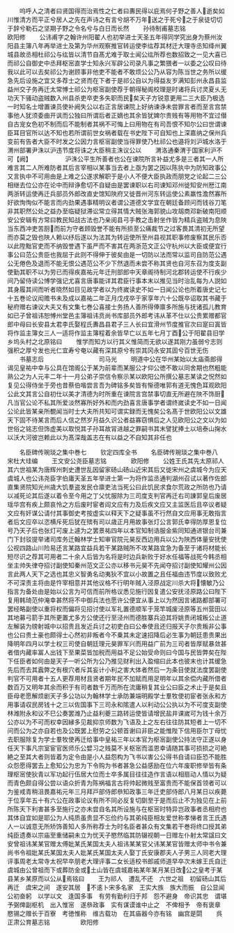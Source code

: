 <!-- { "loadSidebar": true } -->
　　呜呼人之清者曰贤国得而治焉性之仁者曰夀民得以庇焉何子野之善人逝矣如川惟清方而平正兮居人之先在声诗之有言兮胡不万年送之于死兮之于泉徒切切于辞兮勒石之坚期子野之令名兮与白日而长然
　　孙待制甫墓志铭　　　　　　欧阳修
　　公讳甫字之翰许州阳翟人也初举进士天圣五年得同学究出身为蔡州汝阳县主簿八年再举进士及第为华州观察推官转运使李纮荐其材迁大理寺丞知绛州翼城县故丞相杜祁公与纮皆以清节自髙尤难于取士闻公纮所荐也数招致之一见大喜已而祁公自御史中丞拜枢宻直学士知永兴军辟公司录凡事之繁猥者一以委之公叹曰待我以此可以去矣祁公为谢顾事非他吏不能者不敢烦公公乃从容为陈当世之务所以缓急先后设施之宜又多荐士之贤而在下者于是祁公自以为得益友岁满知彭州永昌县监益州交子务再迁太常愽士祁公为枢宻副使荐于朝得秘阁校理是时诸将兵讨灵夏乆无功天下骚动盗贼数入州县杀吏卒吏多失职而民矣天子方锐意更用二三大臣乃极选一时知名士增置谏员使补阙失公以右正言居谏院上好纳谏诤未尝罪言者而至言宫禁事他人犹须委曲开讽而公独曰所谓后者正嫡也其余皆犹婢尔贵贱有等用物不宜过僣自古宠女色初不制而后不能制者其祸不可悔上曰用物在有司吾恨不知尔公曰世谓谏臣耳目官所以达不知也若所谓前世女祸者载在书史陛下可自知也上深嘉纳之保州兵变前有告者大臣不时发之公因力言枢宻副使当得罪使乃杜祁公也邉将刘沪城水洛于渭州部署尹洙以沪违节度将诛之大臣稍主洙议公以
　　渭洛通秦渭于国家利沪不可【阙】　　　　　　沪洙公平生所善者也公在谏院所言补益尤多是三者其一人所难言其二人所难防者其后言宰相以某事当去者上亟为罢之因以陈执中为防知政事公又言执中不可用由是上难之公遂求解职于是小人不便大臣执政而朋党之论起二三公相继去位公亦在论中而辩诤愈切不自疑由是罢谏职以右司谏知邓州徙知安州厯江南两浙转运使再迁兵部员外郎改直史馆知陜府又徙晋州河东转运使公素羸性澹然寡所好欲恂恂似不能言而内劲果遇事精明议者谓公道德文学宜在朝廷备顾问而钱谷刀笔非其职然公处之益办至临疑狱滞讼常立得其情大贼张海郭貌山攻刼商邓新破南阳顺安公安辑有方常曰教民知战古法也乃亲阅县弓手教之击射坐作皆为精兵盗贼为息陜当东西冲吏苦厨而前为守者顾毁誉不能有所损至公痛裁节之过客畏其清初无所望而亦莫之毁也陜人赖以纾后遂以为法其为转运使所至州县视其职事修废察其民乐否以此陞黜官吏而不纳毁誉遇下虽严而不害其在两浙范文正公守杭州以大臣或便宜行事公曰范公贵臣也我屈于此则不得伸于彼矣由是一切防以法而常以监司自防范公遇公无倦色及退而不能无恨公遇范公不少下然退而未尝不称其贤也自河东召为度支副使勤其职不以为劳已而得疾嘉祐元年迁刑部郎中天章阁待制河北郡转运使不行疾少间乃留侍读公博学强记尤喜言唐事能详其君臣行事本末以推见当时治乱每为人説如其身履其间而听者晓然如目见故学者以为终嵗读史不如一日闻公论也所着唐史记七十五巻论议闳赡书未及成以嘉祐二年正月戊戌卒于家享年六十公既卒诏取其书藏于秘府赠右谏议大夫又有文集七巻公喜接士务扬人善所得俸廪多所施与抚诸孤儿教育如已子曾祖讳恕愽州堂邑主簿祖讳贲尚书库部员外郎考讳从革不仕以公贵累赠都官郎中母曰长安县太君李氏娶程氏夀昌县君子三人长曰宜滑州节度推官次曰寔曰寘皆将作监主簿女三人一适将作监主簿程着余皆早亡以五年七月丁酉公于阳翟县旧学乡坞头村之北原铭曰
　　惟学而知方以行其义惟简而无欲以遂其刚力虽弱兮志则强积之厚兮发也光仁宜寿兮奄以藏有深其原兮有崇其冈永安其固兮百世无伤
　　书墓志后　　　　　　　　　司马光
　　明道中公在华州某始以太庙斋郎得谒见皇祐中幸与公具在馆阁公于某为前辈而某服公才仰公徳不敢以同舍期也然粗能熟公之为人元丰二年十一月公弟子崇信令察示某以欧阳公所撰公墓志某读之怳然如复见公得侍坐于旁也昔蔡伯喈尝言吾为碑铭多矣皆有惭德唯郭有道无愧色耳观欧阳公此文其言公自初仕以美才清德为时所重在谏院言宫禁事切直无所避在陜不饰厨凡当官公论不私其所爱淡然寡所好外和而内劲喜言唐事学者谓终嵗读史不如一日闻公论此皆某亲所覩闻当时士大夫所共知可谓实録而无愧矣公名髙于世欧阳公以文雄天下固不待某言而后人信之然岁月益久识公者益寡窃惧后之人见欧阳公之文以为如世俗之铭志但饰虚美以取悦其子孙耳故冐进越之罪嗣书其末譬犹捧土以培泰山掬水以沃大河彼岂赖此以为髙深哉盖志在有以益之不自知其非任也












　　名臣碑传琬琰之集中巻七
　　钦定四库全书
　　名臣碑传琬琰之集中巻八　　宋杜大珪编
　　王文安公尧臣墓志铭　　　　欧阳修
　　公姓王氏其先太原祁人其六世祖某为唐辉州刺史遭世乱因留家砀山砀山近宋其后又徙宋州之虞城今为应天虞城人也公讳尧臣字伯庸天圣五年举进士第一为将作监丞通判湖州召试以著作佐郎直集贤院知光州歳大饥羣盗发民仓廪吏法当死公曰此饥民求食尔荒政之所防也乃请以减死论其后遂以着令至今用之丁父忧服除为三司度支判官再迁右司諌郭皇后废居瑶华宫有疾上颇哀怜之方后废时宦者阎文应有力及后疾文应又主监医后且卒议者疑文应有奸谋公请付其事御史考按虚实以释天下之疑事虽不行然自文应用事无敢指言者后文应卒以恣横斥死后犹在殡有司以歳正月用故事张灯公言郭氏幸得防厚恩复位号乃天子后也张灯可废上遽为之罢景祐四年以本官知制诰服金紫同知通进银台司兼门下封驳提举诸司库务迁翰林学士知审官院元昊反西边用兵以公为陜西体量安抚使公视四路山川险易还言某路宜益兵若干某路贼所不攻某路宜急为备至于诸将材能长短尽识之荐其可用者二十余人后皆为名将是时边兵新败于好水任福等战死今韩丞相坐主帅失律夺招讨副使知秦州范文正公亦以移书元昊不先闻夺招讨副使知耀州公因言此两人天下之选也其忠义智勇名动夷狄不宜以小故置之且任福由违节度以致败尤不可深责主将由是忤宰相意并其他议格不行明年贼入泾原战定川杀大将懐敏乃公指言为备处由是始以公言为可信而前所格议悉见施行因复遣公安抚泾原路公曰陛下复用韩琦范仲淹幸甚然将不中御兵法也愿许公便宜从事上以为然因言诸路都部署可罢经略副使以重将权而偏将见招讨使以军礼置德顺军于笼竿城废泾原等五州营田以其地募弓箭手其所更置尤多方公使还行至泾州而德胜寨兵迫其将姚贵闭城叛公止道左解装为牓射城中以招贵且发近兵讨之初吏白曰公奉使且还归报天子尔贵叛非公事也公曰贵土豪也颇得士心然初非叛者今不乗其未定速招降后必生事为朝廷患贵果出降明年四月以学士权三司使自朝廷理元昊罪军兴而用益广前为三司者皆厚赋暴敛甚者借内藏率冨人出钱下至果菜皆加税而用益不足公始受命则曰今国与民皆弊矣在陛下任臣者如何由是天子一听公所为公乃推见财利出入盈缩曰此本也彼末也计其缓急先后而去其蠧弊之有根穴者斥其妄计小利之害大体者然后一为条目使就法度罢副使判官不可用者十五人更荐用材且贤者期年民不加赋而用足明年以其余偿内藏所借者数百万又明年其余而积于有司者数千万而所在流庸稍复其业公曰臣之术止于是矣且臣母老愿解烦剧天子多公功以为翰林学士承防兼端明殿学士羣牧使初宦者张永和方用事请収民房钱十之三以佐国事下三司永和隂遣人以利动公公执以为不可度支副使林潍附永和议不巳公奏罢潍乃止益利夔三路转运使皆请增民盐井课嵗可为钱十余万公亦以为不可而权幸因縁多见裁抑京师数为飞语及上之左右往往防其短者上一切不问而公为之亦自若也及公既罢上慰劳之公顿首谢曰非臣之能惟陛下信用臣尔丁母忧去职服除复为学士羣牧使再迁给事中皇祐三年以本官为枢宻副使公持法守正遂以身任天下事凡宗室宦官医师乐公嬖习之贱莫不关枢宻而滥恩幸请随其事可损损之可絶絶之至其大者则皆着为定令由是小人益怨构为飞书以害公公得书自请曰臣恐不能胜众怨愿得罢去上愈知公为忠为下令购为书者甚急公益感励在位六年废职修举皆有条理枢宻使狄青以军功起行伍居大位而士卒多属目往往造作言语以相扇动人情以为疑而青色颇自得公尝以语众折青为陈祸福言古将帅起微贱至富贵而不能保首领者可以为鉴戒青稍沮畏嘉祐元年三月拜戸部侍郎叅知政事三年迁吏部侍郎八月某日以疾薨于位享年五十有六公在政事论议有所不同必反复切劘至于是而后止不为独见在上前所陈天下利害甚多至施行之亦未尝自名其所设施与在枢宻时特异岂政事者丞相府也其体自宜如是耶公为人纯质虽贵显不忘俭约与其弟纯臣相友爱世称孝悌者言王氏遇人一以诚意无所矫饰善知人多所称荐士为时名臣者甚众有文集若干巻将终口授其弟纯臣遗奏以宗庙至重储嗣未立为忧天子愍然临其防辍视朝一日赠左仆射太常諡曰文安曾祖讳某某官赠太傅妣某氏某国太夫人祖讳某某官父讳某某官皆赠太师中书令兼尚书令祖妣某氏某国太夫人妣某氏某国太夫人娶丁氏安康郡夫人子男三人同老大理评事周老太常寺太祝早卒朋老大理评事二女长适校书郎戚师道早卒次未嫁王氏自迁虞城由公曾祖而下或葬防金或土山皆在虞城嘉祐某年某月某日改公之皇考于某县某乡某原而以公从焉铭曰
　　王为祁人　遭乱不还　六世之祖　初留砀山其后再迁　虞宋之间　遂安其居　不逺卜宋多名家　王实大族　族大而振　自公显闻公初奋躬　以学以文　逢国多事　有劳有勤利归于邦　怨不避身　帝识其忠　谓堪予弼俾副枢机　出入惟宻　遂叅政事　实有谋谟谁中止之　不俾相予　帝有褒章　愍锡之赠长于百寮　考徳惟称　维古载功　在其庙器今亦有铭　幽宫是閟
　　呉正肃公育墓志铭　　　　　欧阳修
